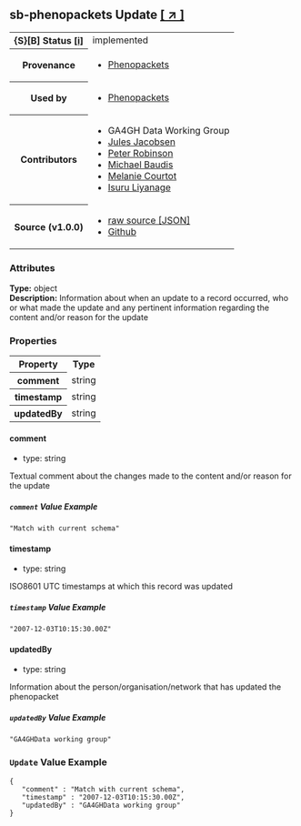 
<div id="schema-header-title">
  <h2><span id="schema-header-title-project">sb-phenopackets</span> Update <a href="https://github.com/ga4gh-schemablocks/sb-phenopackets" target="_BLANK">[ &nearr; ]</a></h2>
</div>

<table id="schema-header-table">
<tr>
<th>{S}[B] Status <a href="https://schemablocks.org/about/sb-status-levels.html">[i]</a></th>
<td><div id="schema-header-status">implemented</div></td>
</tr>
<tr><th>Provenance</th><td><ul>
<li><a href="https://github.com/phenopackets/phenopacket-schema/blob/master/docs/update.rst">Phenopackets</a></li>
</ul></td></tr>
<tr><th>Used by</th><td><ul>
<li><a href="https://github.com/phenopackets/phenopacket-schema/blob/master/docs/update.rst">Phenopackets</a></li>
</ul></td></tr>


<!--more-->
<tr><th>Contributors</th><td><ul>
<li>GA4GH Data Working Group</li>
<li><a href="https://orcid.org/0000-0002-3265-15918">Jules Jacobsen</a></li>
<li><a href="https://orcid.org/0000-0002-0736-91998">Peter Robinson</a></li>
<li><a href="https://orcid.org/0000-0002-9903-4248">Michael Baudis</a></li>
<li><a href="https://orcid.org/0000-0002-9551-6370">Melanie Courtot</a></li>
<li><a href="https://orcid.org/0000-0002-4839-5158">Isuru Liyanage</a></li>
</ul></td></tr>
<tr><th>Source (v1.0.0)</th><td><ul>
<li><a href="current/Update.json" target="_BLANK">raw source [JSON]</a></li>
<li><a href="https://github.com/ga4gh-schemablocks/sb-phenopackets/blob/master/schemas/Update.yaml" target="_BLANK">Github</a></li>
</ul></td></tr>
</table>

<div id="schema-attributes-title"><h3>Attributes</h3></div>

  
__Type:__ object  
__Description:__ Information about when an update to a record occurred, who or what made the update and any pertinent information
regarding the content and/or reason for the update

### Properties

<table id="schema-properties-table">
<tr><th>Property</th><th>Type</th></tr>
<tr><th>comment</th><td>string</td></tr>
<tr><th>timestamp</th><td>string</td></tr>
<tr><th>updatedBy</th><td>string</td></tr>
</table>


#### comment

* type: string

Textual comment about the changes made to the content and/or reason for the update

##### `comment` Value Example  

```
"Match with current schema"
```

#### timestamp

* type: string

ISO8601 UTC timestamps at which this record was updated

##### `timestamp` Value Example  

```
"2007-12-03T10:15:30.00Z"
```

#### updatedBy

* type: string

Information about the person/organisation/network that has updated the phenopacket

##### `updatedBy` Value Example  

```
"GA4GHData working group"
```


### `Update` Value Example  

```
{
   "comment" : "Match with current schema",
   "timestamp" : "2007-12-03T10:15:30.00Z",
   "updatedBy" : "GA4GHData working group"
}
```

